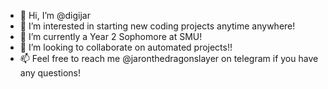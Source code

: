 - 👋 Hi, I’m @digijar
- 👀 I’m interested in starting new coding projects anytime anywhere!
- 🌱 I’m currently a Year 2 Sophomore at SMU!
- 💞️ I’m looking to collaborate on automated projects!!
- 📫 Feel free to reach me @jaronthedragonslayer on telegram if you have any questions!

<!---
digijar/digijar is a ✨ special ✨ repository because its `README.md` (this file) appears on your GitHub profile.
You can click the Preview link to take a look at your changes.
--->

